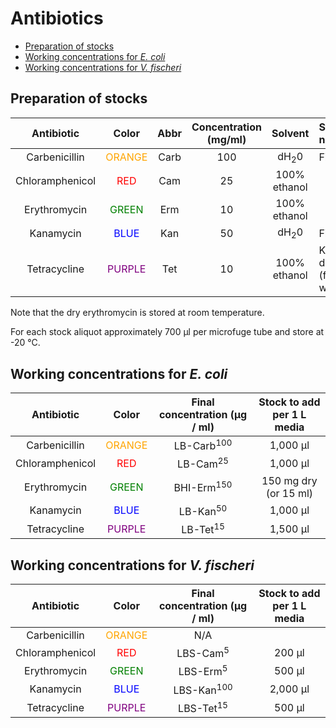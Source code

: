 # Antibiotics

<!-- TOC depthFrom:2 depthTo:6 withLinks:1 updateOnSave:1 orderedList:0 -->

- [Preparation of stocks](#preparation-of-stocks)
- [Working concentrations for *E. coli*](#working-concentrations-for-e-coli)
- [Working concentrations for *V. fischeri*](#working-concentrations-for-v-fischeri)

<!-- /TOC -->


## Preparation of stocks

|   Antibiotic    |               Color                | Abbr | Concentration (mg/ml) |     Solvent     | Stock notes |
|:---------------:|:----------------------------------:|:----:|:---------------------:|:---------------:|:--|
|  Carbenicillin  | <font color='orange'>ORANGE</font> | Carb |          100          | dH<sub>2</sub>0 | Filter |
| Chloramphenicol |    <font color='red'>RED</font>    | Cam  |          25           |  100% ethanol   |   |
|  Erythromycin   |  <font color='green'>GREEN</font>  | Erm  |          10           |  100% ethanol   |   |
|    Kanamycin    |   <font color='blue'>BLUE</font>   | Kan  |          50           | dH<sub>2</sub>0 | Filter |
|  Tetracycline   | <font color='purple'>PURPLE</font> | Tet  |          10           |  100% ethanol   | Keep dark (foil wrap) |

Note that the dry erythromycin is stored at room temperature.

For each stock aliquot approximately 700 μl per microfuge tube and store at -20 °C.




## Working concentrations for *E. coli*

|   Antibiotic    |               Color                | Final concentration (μg / ml) | Stock to add per 1 L media |
|:---------------:|:----------------------------------:|:-----------------------------:|:-:|
|  Carbenicillin  | <font color='orange'>ORANGE</font> |     LB-Carb<sup>100</sup>     | 1,000 μl |
| Chloramphenicol |    <font color='red'>RED</font>    |      LB-Cam<sup>25</sup>      | 1,000 μl |
|  Erythromycin   |  <font color='green'>GREEN</font>  |     BHI-Erm<sup>150</sup>     | 150 mg dry (or 15 ml) |
|    Kanamycin    |   <font color='blue'>BLUE</font>   |      LB-Kan<sup>50</sup>      | 1,000 μl |
|  Tetracycline   | <font color='purple'>PURPLE</font> |      LB-Tet<sup>15</sup>      | 1,500 μl |



## Working concentrations for *V. fischeri*

|   Antibiotic    |               Color                | Final concentration (μg / ml) | Stock to add per 1 L media |
|:---------------:|:----------------------------------:|:-----------------------------:|:-:|
|  Carbenicillin  | <font color='orange'>ORANGE</font> |              N/A              |   |
| Chloramphenicol |    <font color='red'>RED</font>    |      LBS-Cam<sup>5</sup>      | 200 μl |
|  Erythromycin   |  <font color='green'>GREEN</font>  |      LBS-Erm<sup>5</sup>      | 500 μl |
|    Kanamycin    |   <font color='blue'>BLUE</font>   |     LBS-Kan<sup>100</sup>     | 2,000 μl |
|  Tetracycline   | <font color='purple'>PURPLE</font> |     LBS-Tet<sup>15</sup>      | 500 μl |
